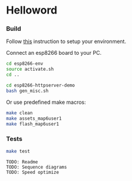 
# Helloword 

### Build

Follow [this](https://github.com/pylover/esp8266-env) instruction 
to setup your environment.

Connect an esp8266 board to your PC.

```bash
cd esp8266-env
source activate.sh
cd ..

cd esp8266-httpserver-demo
bash gen_misc.sh
```

Or use predefined make macros:

```bash
make clean
make assets_map6user1
make flash_map6user1 

```

### Tests

```bash
make test
```

```
TODO: Readme
TODO: Sequence diagrams
TODO: Speed optimize
```
